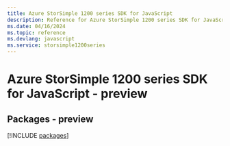 ```yaml
---
title: Azure StorSimple 1200 series SDK for JavaScript
description: Reference for Azure StorSimple 1200 series SDK for JavaScript
ms.date: 04/16/2024
ms.topic: reference
ms.devlang: javascript
ms.service: storsimple1200series
---
```

# Azure StorSimple 1200 series SDK for JavaScript - preview
## Packages - preview
[!INCLUDE [packages](storsimple-1200-series-index.md)]
